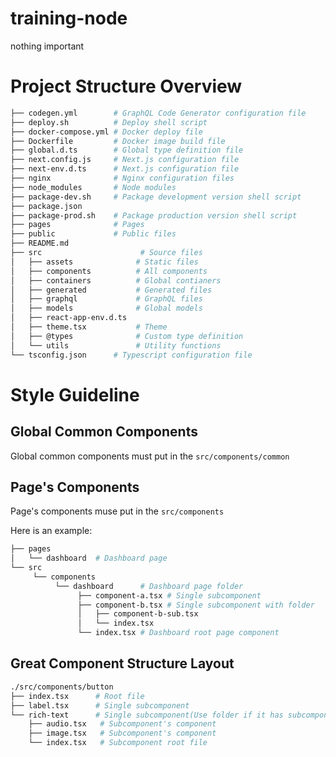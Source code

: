 # training-node
nothing important

# Project Structure Overview

```bash
├── codegen.yml        # GraphQL Code Generator configuration file
├── deploy.sh          # Deploy shell script
├── docker-compose.yml # Docker deploy file
├── Dockerfile         # Docker image build file
├── global.d.ts        # Global type definition file
├── next.config.js     # Next.js configuration file
├── next-env.d.ts      # Next.js configuration file
├── nginx              # Nginx configuration files
├── node_modules       # Node modules
├── package-dev.sh     # Package development version shell script
├── package.json
├── package-prod.sh    # Package production version shell script
├── pages              # Pages
├── public             # Public files
├── README.md
├── src                      # Source files
│   ├── assets              # Static files
│   ├── components          # All components
│   ├── containers          # Global contianers
│   ├── generated           # Generated files
│   ├── graphql             # GraphQL files
│   ├── models              # Global models
│   ├── react-app-env.d.ts
│   ├── theme.tsx           # Theme
│   ├── @types              # Custom type definition
│   └── utils               # Utility functions
└── tsconfig.json      # Typescript configuration file
```

# Style Guideline

## Global Common Components

Global common components must put in the `src/components/common`

## Page's Components

Page's components muse put in the `src/components`

Here is an example:

```bash
├── pages
│   └── dashboard  # Dashboard page
└── src
     └── components
          └── dashboard      # Dashboard page folder
               ├── component-a.tsx # Single subcomponent
               ├── component-b.tsx # Single subcomponent with folder
               │   ├── component-b-sub.tsx
               │   └── index.tsx
               └── index.tsx # Dashboard root page component
```

## Great Component Structure Layout

```bash
./src/components/button
├── index.tsx      # Root file
├── label.tsx      # Single subcomponent
└── rich-text      # Single subcomponent(Use folder if it has subcomponents)
    ├── audio.tsx   # Subcomponent's component
    ├── image.tsx   # Subcomponent's component
    └── index.tsx   # Subcomponent root file
```
